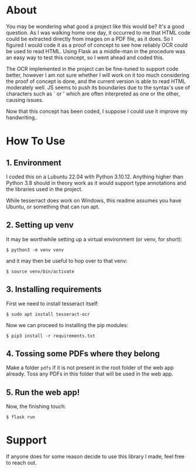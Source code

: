 # About

You may be wondering what good a project like this would be? It's a good question. As I was walking home one day, it occurred to me that HTML code could be extracted directly from images on a PDF file, as it does. So I figured I would code it as a proof of concept to see how reliably OCR could be used to read HTML. Using Flask as a middle-man in the procedure was an easy way to test this concept, so I went ahead and coded this.

The OCR implemented in the project can be fine-tuned to support code better, however I am not sure whether I will work on it too much considering the proof of concept is done, and the current version is able to read HTML moderately well. JS seems to push its boundaries due to the syntax's use of characters such as \` or ' which are often interpreted as one or the other, causing issues.

Now that this concept has been coded, I suppose I could use it improve my handwriting..

# How To Use

## 1. Environment

I coded this on a Lubuntu 22.04 with Python 3.10.12. Anything higher than Python 3.8 should in theory work as it would support type annotations and the libraries used in the project.

While tesserract does work on Windows, this readme assumes you have Ubuntu, or something that can run apt. 

## 2. Setting up venv

It may be worthwhile setting up a virtual environment (or venv, for short):

`$ python3 -m venv venv`

and it may then be useful to hop over to that venv:

`$ source venv/bin/activate`

## 3. Installing requirements

First we need to install tesseract itself:

`$ sudo apt install tesseract-ocr`

Now we can proceed to installing the pip modules:

`$ pip3 install -r requirements.txt`

## 4. Tossing some PDFs where they belong

Make a folder `pdfs` if it is not present in the root folder of the web app already. Toss any PDFs in this folder that will be used in the web app.

## 5. Run the web app!

Now, the finishing touch:

`$ flask run`

# Support

If anyone does for some reason decide to use this library I made, feel free to reach out.

